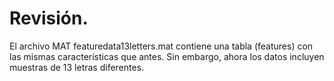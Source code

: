 # Revisión.

El archivo MAT featuredata13letters.mat contiene una tabla (features) con las mismas características que antes. Sin embargo, ahora los datos incluyen muestras de 13 letras diferentes.
